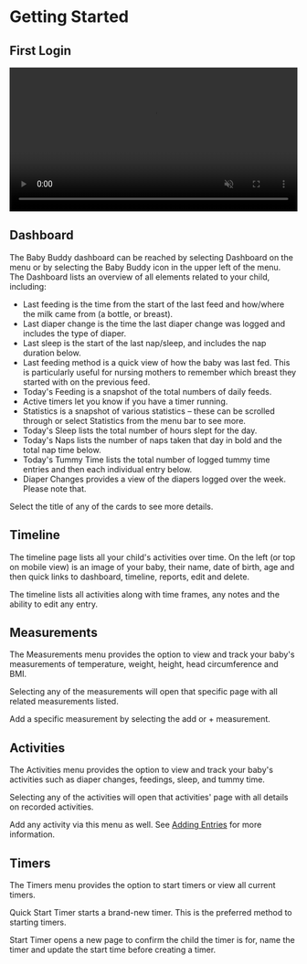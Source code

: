 # Getting Started

## First Login

<video style="width: 100%;" autoplay controls loop muted playsinline>
  <source src="../../assets/videos/first_login.mp4" type="video/mp4">
</video>

## Dashboard

The Baby Buddy dashboard can be reached by selecting Dashboard on the menu or by
selecting the Baby Buddy icon in the upper left of the menu. The Dashboard lists
an overview of all elements related to your child, including:

- Last feeding is the time from the start of the last feed and how/where the milk came from (a bottle, or breast).
- Last diaper change is the time the last diaper change was logged and includes the type of diaper.
- Last sleep is the start of the last nap/sleep, and includes the nap duration below.
- Last feeding method is a quick view of how the baby was last fed. This is particularly useful for nursing mothers to remember which breast they started with on the previous feed. 
- Today's Feeding is a snapshot of the total numbers of daily feeds.
- Active timers let you know if you have a timer running.
- Statistics is a snapshot of various statistics – these can be scrolled through or select Statistics from the menu bar to see more.
- Today's Sleep lists the total number of hours slept for the day.
- Today's Naps lists the number of naps taken that day in bold and the total nap time below.
- Today's Tummy Time lists the total number of logged tummy time entries and then each individual entry below.
- Diaper Changes provides a view of the diapers logged over the week. Please note that.

Select the title of any of the cards to see more details.

## Timeline

The timeline page lists all your child's activities over time. On the left (or
top on mobile view) is an image of your baby, their name, date of birth, age and
then quick links to dashboard, timeline, reports, edit and delete.

The timeline lists all activities along with time frames, any notes and the
ability to edit any entry.

## Measurements

The Measurements menu provides the option to view and track your baby's
measurements of temperature, weight, height, head circumference and BMI.

Selecting any of the measurements will open that specific page with all related
measurements listed.

Add a specific measurement by selecting the add or + measurement.

## Activities

The Activities menu provides the option to view and track your baby's activities
such as diaper changes, feedings, sleep, and tummy time.

Selecting any of the activities will open that activities' page with all details
on recorded activities.

Add any activity via this menu as well. See [Adding Entries](adding-entries.md) for more
information.

## Timers

The Timers menu provides the option to start timers or view all current timers.

Quick Start Timer starts a brand-new timer. This is the preferred method to
starting timers.

Start Timer opens a new page to confirm the child the timer is for, name the
timer and update the start time before creating a timer. 